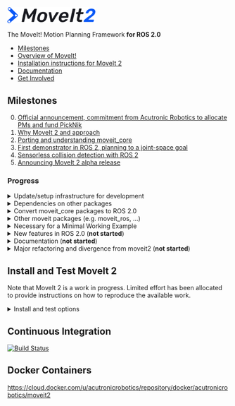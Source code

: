 <img src="https://github.com/AcutronicRobotics/moveit2/raw/master/.logo/official/moveit2_logo-black.png" alt="MoveIt 2 Logo" width="200"/>

The MoveIt! Motion Planning Framework **for ROS 2.0**

- [Milestones](#milestones)
- [Overview of MoveIt!](http://moveit.ros.org)
- [Installation instructions for MoveIt 2](https://github.com/AcutronicRobotics/moveit2#install-and-test-moveit-2)
- [Documentation](http://moveit.ros.org/documentation/)
- [Get Involved](http://moveit.ros.org/documentation/contributing/)

## Milestones

0. [Official announcement, commitment from Acutronic Robotics to allocate PMs and fund PickNik](https://acutronicrobotics.com/news/ros-2-moveit-robotic-motion-planning/)
1. [Why MoveIt 2 and approach](https://acutronicrobotics.com/news/moveit-2-planning-framework-why/)
2. [Porting and understanding moveit_core](https://acutronicrobotics.com/news/moveit-2-planning-framework-why/)
3. [First demonstrator in ROS 2, planning to a joint-space goal](https://acutronicrobotics.com/news/moveit-2-journey-first-demonstrator/)
4. [Sensorless collision detection with ROS 2](https://acutronicrobotics.com/news/ros2-sensorless-collision-detection/)
5. [Announcing MoveIt 2 alpha release](https://acutronicrobotics.com/news/moveit-2-journey-moveit-2-alpha-release/)

### Progress

<details><summary>Update/setup infrastructure for development</summary>

- [x] Upgrade continuous integration for ROS 2.0
  - [x] Simple CI with Travis (Linux and OS X)
  - [x] moveit_ci https://github.com/AcutronicRobotics/moveit_ci/tree/ros2
- [x] Convert all headers and link it to HRIM (contributed by @ibaiape)
- [x] Update/setup infrastructure for development
  - [x] Delete metapackages
  - [x] Upgrade continuous integration for ROS 2.0
  - [x] Refactor/cleanup folder hierarchy
</details>

<details><summary>Dependencies on other packages</summary>

- [x] Dependencies on other packages
  - [x] tf2_kdl https://github.com/ros2/geometry2/pull/90
  - [x] eigen_stl_containers https://github.com/AcutronicRobotics/eigen_stl_containers/tree/ros2
  - [x] geometric_shapes https://github.com/ros-planning/geometric_shapes/pull/96
  - [x] random_numbers https://github.com/ros-planning/random_numbers/pull/12
  - [x] srdfdom (contributed by @anasarrak, @vmayoral and @ahcorde) https://github.com/ros-planning/srdfdom/pull/45
  - [x] urdf_parser_py https://github.com/ros/urdf_parser_py/pull/41
  - [x] Created a ROS 2 version (with package.xml) of urdfdom_headers https://github.com/AcutronicRobotics/urdfdom_headers/tree/ros2
  - [x] octomap https://github.com/AcutronicRobotics/octomap
    - [x]  octomap
    - [ ]  octovis
    - [ ]  dynamicEDT3D
</details>

<details><summary>Convert moveit_core packages to ROS 2.0</summary>

- [x] Convert moveit_core packages to ROS 2.0
  - [x] version
  - [x] macros
  - [x] backtrace
  - [x] exceptions
  - [x] profiler
  - [x] logging
  - [x] background_processing
  - [x] kinematics_base
  - [x] controller_manager
  - [x] sensor_manager
  - [x] robot_model
  - [x] transforms
  - [x] robot_state
  - [x] robot_trajectory
  - [x] collision_detection
  - [x] collision_detection_fcl
  - [x] kinematic_constraints
  - [x] planning_scene
  - [x] constraint_samplers
  - [x] planning_interface
  - [x] planning_request_adapter
  - [x] trajectory_processing
  - [x] distance_field
  - [x] collision_distance_field
  - [x] kinematics_metrics
  - [x] dynamics_solver
  - [x] utils
</details>

<details><summary>Other moveit packages (e.g. moveit_ros, ...)</summary>

- [ ] moveit_ros
    - [x] moveit_ros_planning_interface (*dummy interface for now*)
        - [ ] py_bindings_tools
        - [ ] common_planning_interface_objects
        - [ ] planning_scene_interface
        - [ ] move_group_interface
        - [ ] robot_interface
        - [ ] test
    - [ ] move_group
    - [ ] planning
        - [x] collision_plugin_loader https://github.com/ros-planning/moveit2/pull/69
        - [x] rdf_loader https://github.com/ros-planning/moveit2/pull/71
        - [x] kinematics_plugin_loader https://github.com/ros-planning/moveit2/pull/74
    - [x] moveit_ros_perception
        - [x] occupancy_map_monitor
        - [ ] lazy_free_space_updater
        - [ ] point_containment_filter
        - [ ] pointcloud_octomap_updater
        - [ ] mesh_filter
        - [ ] depth_image_octomap_updater
        - [ ] semantic_world
    - [ ] moveit_ros_manipulation
      - [ ] move_group_pick_place_capability

</details>

<details><summary>Necessary for a Minimal Working Example</summary>

- [ ] Necessary for a Minimal Working Example
  - [x] moveit_core
  - [x] moveit_ros_perception
    - [x] occupancy_map_monitor
  - [x] move_group
  - [x] moveit_ros_planning
    - [x] rdf_loader
    - [x] collision_plugin_loader
    - [x] kinematics_plugin_loader
    - [x] robot_model_loader
    - [x] constraint_sampler_manager_loader
    - [x] planning_request_adapter_plugins
    - [x] planning_pipeline
    - [x] planning_scene_monitor
    - [x] trajectory_execution_manager
    - [x] plan_execution
  - [ ] planning_interface
    - [x] common_planning_interface_objects
    - [x] planning_scene_interface
    - [ ] move_group_interface (_partially_)
    - [x] test
  - [ ] moveit_planner
    - [x] ompl
  - [ ] moveit_kinematics
    - [x] kdl_kinematics_plugin
  - [ ] moveit_plugins
    - [x] moveit_fake_cotroller_manager
    - [x] moveit_simple_controller_manager
</details>

<details><summary>New features in ROS 2.0 (<b>not started</b>)</summary>

- [ ] New features in ROS 2.0 (see [last survey for more insights](https://moveit.ros.org/assets/pdfs/2019/moveit_2019_survey.pdf))
  - [ ] Realtime support
  - [ ] Lifecycle management of the ROS nodes%
  - [ ] Replacing plugins with ROS 2 components
  - [ ] Security support
  - [ ] Improved namespace handling
  - [ ] Windows support
</details>

<details><summary>Documentation (<b>not started</b>)</summary>

- [ ] Documentation
  - [ ] Tutorials for MoveIt2
  - [ ] Create tutorial on using ros1/ros2 bridge to support ros1 hardware drivers
  - [ ] Move install instructions to moveit.ros.org
</details>

<details><summary>Major refactoring and divergence from moveit2 (<b>not started</b>)</summary>

- [ ] Major refactoring and divergence from moveit2
  - [ ] Run ROS2 C++ and python linters
  - [ ] Delete excesses packages that are left over from rosbuild stacks: moveit_runtime, moveit_plugins, moveit_ros
  - [ ] Rename non-package folders:
    - [ ] rename moveit_planners to planners
    - [ ] rename moveit_plugins to controller_interfaces
  - [ ] Restructure folder layout of moveit repo:
    - [ ] flatten moveit_ros folder to root of repo
    - [ ] rename all moveit_ros folders with moveit_ros prefix
  - [ ] Rename major classes
    - [ ] ControllerManagers become ControllerInterfaces
    - [ ] Rename related packages
  - [ ] Merge repos:
    - [ ] moveit 9.6 MB
    - [ ] moveit_task_constructor
    - [ ] moveit_tutorials  28.6 MB
    - [ ] moveit_msgs
    - [ ] moveit_resources  61 MB
    - [ ] moveit_visual_tools
    - [ ] moveit_advanced?
    - [ ] DELETE: moveit_kinematics_tests
  - [ ] Remove large binaries from moveit repo
  - [ ] Add gitlfs?
</details>

## Install and Test MoveIt 2

Note that MoveIt 2 is a work in progress. Limited effort has been allocated to provide instructions on how to reproduce the available work.

<details><summary>Install and test options</summary>

### Build From Source

#### Ubuntu 18.04

##### Install  ros2 dashing pre-release

Follow [this](https://discourse.ros.org/t/ros-2-dashing-diademata-call-for-testing-and-package-releases/8819) to install ROS 2 Dashing pre-release

##### Temporary Build Steps

Remove tf2 if you installed it from sources
```
sudo apt-get purge ros-dashing-tf2*
```
Manually install OMPL:
```
sudo apt-get install libompl-dev
```

##### Compile MoveIt 2 and Dependencies:

Install additional build dependencies:
```bash
sudo apt-get install python-vcstool python3-colcon-common-extensions
```

Download and build MoveIt:
```bash
mkdir -p ~/moveit2_ws/src
cd ~/moveit2_ws/src
git clone https://github.com/AcutronicRobotics/moveit2 -b master
cd ..
vcs import src < src/moveit2/moveit2.repos
colcon build --merge-install --cmake-args -DBUILD_TESTING=FALSE
```


#### OS X 10.14 (**DEPRECATED**)
Refer to [https://acutronicrobotics.com/docs/products/robots/mara/moveit2/install/osx](https://acutronicrobotics.com/docs/products/robots/mara/moveit2/install/osx) (outdated)


### Using the CI infrastructure
Moveit uses a Docker-based CI infrastructure to run tests and validate commits. Such infrastructure adapted for MoveIt 2 is available at https://github.com/acutronicrobotics/moveit_ci.git.

Using the CI infrastructure, one can get access to MoveIt 2 current status and test its capabilities

#### Using the CI infrastructure in Ubuntu
**Note:** You need to have docker installed on your system.

```bash
cd ~ && git clone https://github.com/AcutronicRobotics/moveit2
cd ~/moveit2
git clone -q -b ros2 --depth=1 https://github.com/acutronicrobotics/moveit2_ci.git .moveit2_ci
source .travis.linux.env
.moveit_ci/travis.sh
```

#### Using the CI infrastructure in OS X
TODO

### Using a Docker container (**DEPRECATED**)
An attempt to provide an environment whereto build the existing moveit2 repository is available at https://github.com/AcutronicRobotics/moveit2/tree/local-build/.docker/local-build.

```bash
# from https://github.com/AcutronicRobotics/moveit2/tree/local-build/.docker/local-build
# Build it
docker build -t local-build --build-arg=<branch> .
# or docker build -t local-build .

# Run it
docker run -it local-build
# inside of the container, compile the moveit2 code
colcon build --merge-install #Inside of the docker container
```

</details>

## Continuous Integration
[![Build Status](https://travis-ci.org/AcutronicRobotics/moveit2.svg?branch=master)](https://travis-ci.org/AcutronicRobotics/moveit2)

## Docker Containers
https://cloud.docker.com/u/acutronicrobotics/repository/docker/acutronicrobotics/moveit2
